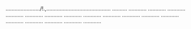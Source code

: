 ......................./!.,........................................... ..........
............
............
............
............
............
............
............
............
............
............
............
............
............
............
............
............
............


